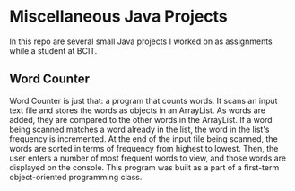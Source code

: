 # Miscellaneous Java Projects

In this repo are several small Java projects I worked on as assignments while a student at BCIT.

## Word Counter

Word Counter is just that: a program that counts words. It scans an input text file and stores the words as objects in an ArrayList. As words are added, they are compared to the other words in the ArrayList. If a word being scanned matches a word already in the list, the word in the list's frequency is incremented. At the end of the input file being scanned, the words are sorted in terms of frequency from highest to lowest. Then, the user enters a number of most frequent words to view, and those words are displayed on the console. This program was built as a part of a first-term object-oriented programming class.

